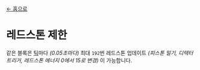 [← 홈으로](../)
# 레드스톤 제한

같은 블록은 [틱](https://minecraft.fandom.com/ko/wiki/틱)마다 _(0.05초마다)_ 최대 `192`번 레드스톤 업데이트 _(피스톤 밀기, 디텍터 트리거, 레드스톤 에너지 0에서 15로 변경)_ 이 가능합니다.